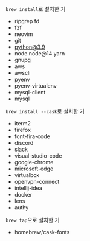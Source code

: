 `brew install`로 설치한 거 
- ripgrep fd
- fzf
- neovim
- git
- python@3.9
- node node@14 yarn
- gnupg
- aws
- awscli
- pyenv
- pyenv-virtualenv
- mysql-client
- mysql

`brew install --cask`로 설치한 거

- iterm2
- firefox
- font-fira-code
- discord 
- slack
- visual-studio-code
- google-chrome
- microsoft-edge
- virtualbox
- openvpn-connect
- intellij-idea
- docker
- lens
- authy

`brew tap`으로 설치한 거
- homebrew/cask-fonts
